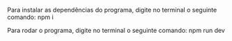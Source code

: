 Para instalar as dependências do programa, digite no terminal o seguinte comando:
npm i

Para rodar o programa, digite no terminal o seguinte comando:
npm run dev

